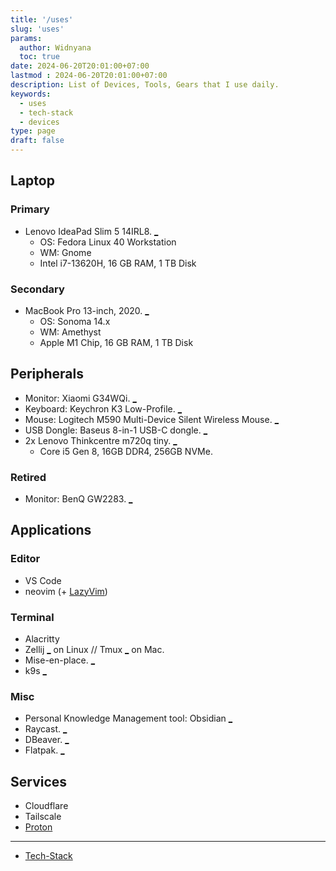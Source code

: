 ```yaml
---
title: '/uses'
slug: 'uses'
params:
  author: Widnyana
  toc: true
date: 2024-06-20T20:01:00+07:00
lastmod : 2024-06-20T20:01:00+07:00
description: List of Devices, Tools, Gears that I use daily.
keywords:
  - uses
  - tech-stack
  - devices
type: page
draft: false
---
```




## Laptop

### Primary  

- Lenovo IdeaPad Slim 5 14IRL8. [_](https://psref.lenovo.com/syspool/Sys/PDF/IdeaPad/IdeaPad_Slim_5_14IRL8/IdeaPad_Slim_5_14IRL8_Spec.pdf)
  - OS: Fedora Linux 40 Workstation
  - WM: Gnome
  - Intel i7-13620H, 16 GB RAM, 1 TB Disk

### Secondary

- MacBook Pro 13-inch, 2020. [_](https://support.apple.com/en-us/111893)
  - OS: Sonoma 14.x
  - WM: Amethyst
  - Apple M1 Chip, 16 GB RAM, 1 TB Disk

## Peripherals

- Monitor: Xiaomi G34WQi. [_](https://www.mi.com/global/product/xiaomi-curved-gaming-monitor-g34wqi/)
- Keyboard: Keychron K3 Low-Profile. [_](https://www.keychron.com/products/keychron-k3-wireless-mechanical-keyboard)
- Mouse: Logitech M590 Multi-Device Silent Wireless Mouse. [_](https://www.logitech.com/en-us/products/mice/m590-silent-wireless-mouse.html)
- USB Dongle: Baseus 8-in-1 USB-C dongle. [_](https://baseusonline.com/product/60/baseus-metal-gleam-series-8-in-1-multifunctional-type-c-hub-docking-station)
- 2x Lenovo Thinkcentre m720q tiny. [_](https://www.lenovo.com/us/en/p/desktops/thinkcentre/m-series-tiny/thinkcentre-m720q/11tc1mtm72q)
  - Core i5 Gen 8, 16GB DDR4, 256GB NVMe.

### Retired

- Monitor: BenQ GW2283. [_](https://www.benq.com/en-us/monitor/home/gw2283.html)

## Applications

### Editor

- VS Code
- neovim (+ [LazyVim](http://www.lazyvim.org/))

### Terminal

- Alacritty
- Zellij [_](https://zellij.dev/) on Linux // Tmux [_](https://github.com/tmux/tmux/wiki) on Mac.
- Mise-en-place. [_](https://mise.jdx.dev/)
- k9s [_](https://k9s.io)

### Misc

- Personal Knowledge Management tool: Obsidian [_](http://obsidian.md/)
- Raycast. [_](https://www.raycast.com/)
- DBeaver. [_](https://dbeaver.io/)
- Flatpak. [_](https://flatpak.org/)

## Services

- Cloudflare
- Tailscale
- [Proton](https://pr.tn/ref/SXTGTA1BAGP0)

---

- [Tech-Stack](/tech-stack)

